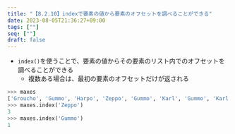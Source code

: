 ```yaml
---
title: "【8.2.10】indexで要素の値から要素のオフセットを調べることができる"
date: 2023-08-05T21:36:27+09:00
tags: [""]
seq: [""]
draft: false
---
```


- `index()`を使うことで、要素の値からその要素のリスト内でのオフセットを調べることができる
  - 複数ある場合は、最初の要素のオフセットだけが返される

```python
>>> maxes
['Groucho', 'Gummo', 'Harpo', 'Zeppo', 'Gummo', 'Karl', 'Gummo', 'Karl']
>>> maxes.index('Zeppo')
3
>>> maxes.index('Gummo')
1
```